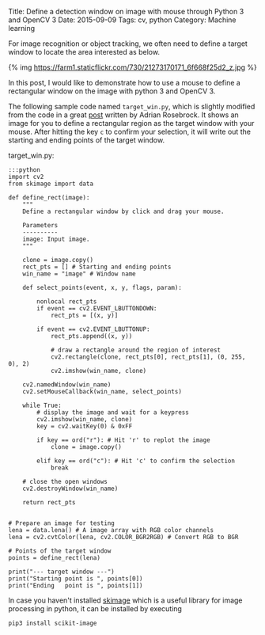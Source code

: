 Title: Define a detection window on image with mouse through Python 3 and OpenCV 3
Date: 2015-09-09
Tags: cv, python
Category: Machine learning


For image recognition or object tracking, we often need to define a target window to locate the area interested as below.

{% img https://farm1.staticflickr.com/730/21273170171_6f668f25d2_z.jpg %}

In this post, I would like to demonstrate how to use a mouse to define a rectangular window on the image with python 3 and OpenCV 3.

The following sample code named `target_win.py`, which is slightly modified from the code in a great [post](http://www.pyimagesearch.com/2015/03/09/capturing-mouse-click-events-with-python-and-opencv/) written by Adrian Rosebrock.
It shows an image for you to define a rectangular region as the target window with your mouse.
After hitting the key `c` to confirm your selection, it will write out the starting and ending points of the target window.

target_win.py:

    :::python
    import cv2
    from skimage import data

    def define_rect(image):
        """
        Define a rectangular window by click and drag your mouse.

        Parameters
        ----------
        image: Input image.
        """

        clone = image.copy()
        rect_pts = [] # Starting and ending points
        win_name = "image" # Window name

        def select_points(event, x, y, flags, param):

            nonlocal rect_pts
            if event == cv2.EVENT_LBUTTONDOWN:
                rect_pts = [(x, y)]

            if event == cv2.EVENT_LBUTTONUP:
                rect_pts.append((x, y))

                # draw a rectangle around the region of interest
                cv2.rectangle(clone, rect_pts[0], rect_pts[1], (0, 255, 0), 2)
                cv2.imshow(win_name, clone)

        cv2.namedWindow(win_name)
        cv2.setMouseCallback(win_name, select_points)

        while True:
            # display the image and wait for a keypress
            cv2.imshow(win_name, clone)
            key = cv2.waitKey(0) & 0xFF

            if key == ord("r"): # Hit 'r' to replot the image
                clone = image.copy()

            elif key == ord("c"): # Hit 'c' to confirm the selection
                break

        # close the open windows
        cv2.destroyWindow(win_name)

        return rect_pts


    # Prepare an image for testing
    lena = data.lena() # A image array with RGB color channels
    lena = cv2.cvtColor(lena, cv2.COLOR_BGR2RGB) # Convert RGB to BGR

    # Points of the target window
    points = define_rect(lena)

    print("--- target window ---")
    print("Starting point is ", points[0])
    print("Ending   point is ", points[1])

In case you haven't installed [skimage](http://scikit-image.org/) which is a useful library for image processing in python, it can be installed by executing
```
pip3 install scikit-image
```
